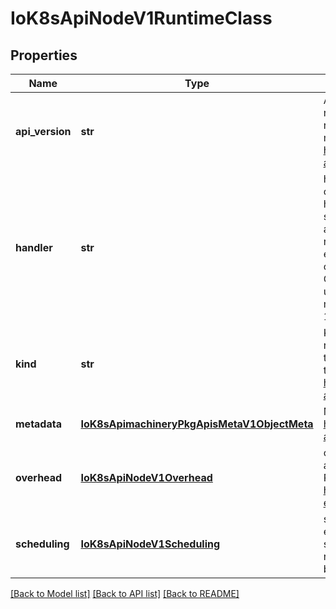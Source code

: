 # IoK8sApiNodeV1RuntimeClass

## Properties
Name | Type | Description | Notes
------------ | ------------- | ------------- | -------------
**api_version** | **str** | APIVersion defines the versioned schema of this representation of an object. Servers should convert recognized schemas to the latest internal value, and may reject unrecognized values. More info: https://git.k8s.io/community/contributors/devel/sig-architecture/api-conventions.md#resources | [optional] 
**handler** | **str** | handler specifies the underlying runtime and configuration that the CRI implementation will use to handle pods of this class. The possible values are specific to the node &amp; CRI configuration.  It is assumed that all handlers are available on every node, and handlers of the same name are equivalent on every node. For example, a handler called \&quot;runc\&quot; might specify that the runc OCI runtime (using native Linux containers) will be used to run the containers in a pod. The Handler must be lowercase, conform to the DNS Label (RFC 1123) requirements, and is immutable. | 
**kind** | **str** | Kind is a string value representing the REST resource this object represents. Servers may infer this from the endpoint the client submits requests to. Cannot be updated. In CamelCase. More info: https://git.k8s.io/community/contributors/devel/sig-architecture/api-conventions.md#types-kinds | [optional] 
**metadata** | [**IoK8sApimachineryPkgApisMetaV1ObjectMeta**](IoK8sApimachineryPkgApisMetaV1ObjectMeta.md) | More info: https://git.k8s.io/community/contributors/devel/sig-architecture/api-conventions.md#metadata | [optional] 
**overhead** | [**IoK8sApiNodeV1Overhead**](IoK8sApiNodeV1Overhead.md) | overhead represents the resource overhead associated with running a pod for a given RuntimeClass. For more details, see  https://kubernetes.io/docs/concepts/scheduling-eviction/pod-overhead/ | [optional] 
**scheduling** | [**IoK8sApiNodeV1Scheduling**](IoK8sApiNodeV1Scheduling.md) | scheduling holds the scheduling constraints to ensure that pods running with this RuntimeClass are scheduled to nodes that support it. If scheduling is nil, this RuntimeClass is assumed to be supported by all nodes. | [optional] 

[[Back to Model list]](../README.md#documentation-for-models) [[Back to API list]](../README.md#documentation-for-api-endpoints) [[Back to README]](../README.md)


